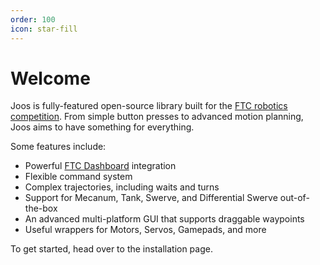 ```yaml
---
order: 100
icon: star-fill
---
```


<lottie-player src="assets/logo.json"  background="transparent"  speed="1"  style="width: 100%; height: 100%;" autoplay></lottie-player>

# Welcome

Joos is fully-featured open-source library built for the [FTC robotics competition](https://www.firstinspires.org/robotics/ftc). From simple button presses to advanced motion planning, Joos aims to have something for everything.

Some features include:
- Powerful [FTC Dashboard](https://acmerobotics.github.io/ftc-dashboard/) integration
- Flexible command system
- Complex trajectories, including waits and turns
- Support for Mecanum, Tank, Swerve, and Differential Swerve out-of-the-box
- An advanced multi-platform GUI that supports draggable waypoints
- Useful wrappers for Motors, Servos, Gamepads, and more

To get started, head over to the installation page.

